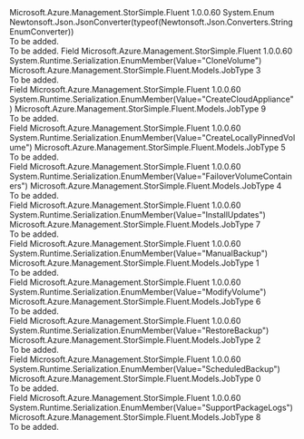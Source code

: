 <Type Name="JobType" FullName="Microsoft.Azure.Management.StorSimple.Fluent.Models.JobType">
  <TypeSignature Language="C#" Value="public enum JobType" />
  <TypeSignature Language="ILAsm" Value=".class public auto ansi sealed JobType extends System.Enum" />
  <TypeSignature Language="DocId" Value="T:Microsoft.Azure.Management.StorSimple.Fluent.Models.JobType" />
  <TypeSignature Language="VB.NET" Value="Public Enum JobType" />
  <TypeSignature Language="F#" Value="type JobType = " />
  <AssemblyInfo>
    <AssemblyName>Microsoft.Azure.Management.StorSimple.Fluent</AssemblyName>
    <AssemblyVersion>1.0.0.60</AssemblyVersion>
  </AssemblyInfo>
  <Base>
    <BaseTypeName>System.Enum</BaseTypeName>
  </Base>
  <Attributes>
    <Attribute>
      <AttributeName>Newtonsoft.Json.JsonConverter(typeof(Newtonsoft.Json.Converters.StringEnumConverter))</AttributeName>
    </Attribute>
  </Attributes>
  <Docs>
    <summary>To be added.</summary>
    <remarks>To be added.</remarks>
  </Docs>
  <Members>
    <Member MemberName="CloneVolume">
      <MemberSignature Language="C#" Value="CloneVolume" />
      <MemberSignature Language="ILAsm" Value=".field public static literal valuetype Microsoft.Azure.Management.StorSimple.Fluent.Models.JobType CloneVolume = int32(3)" />
      <MemberSignature Language="DocId" Value="F:Microsoft.Azure.Management.StorSimple.Fluent.Models.JobType.CloneVolume" />
      <MemberSignature Language="VB.NET" Value="CloneVolume" />
      <MemberSignature Language="F#" Value="CloneVolume = 3" Usage="Microsoft.Azure.Management.StorSimple.Fluent.Models.JobType.CloneVolume" />
      <MemberType>Field</MemberType>
      <AssemblyInfo>
        <AssemblyName>Microsoft.Azure.Management.StorSimple.Fluent</AssemblyName>
        <AssemblyVersion>1.0.0.60</AssemblyVersion>
      </AssemblyInfo>
      <Attributes>
        <Attribute>
          <AttributeName>System.Runtime.Serialization.EnumMember(Value="CloneVolume")</AttributeName>
        </Attribute>
      </Attributes>
      <ReturnValue>
        <ReturnType>Microsoft.Azure.Management.StorSimple.Fluent.Models.JobType</ReturnType>
      </ReturnValue>
      <MemberValue>3</MemberValue>
      <Docs>
        <summary>To be added.</summary>
      </Docs>
    </Member>
    <Member MemberName="CreateCloudAppliance">
      <MemberSignature Language="C#" Value="CreateCloudAppliance" />
      <MemberSignature Language="ILAsm" Value=".field public static literal valuetype Microsoft.Azure.Management.StorSimple.Fluent.Models.JobType CreateCloudAppliance = int32(9)" />
      <MemberSignature Language="DocId" Value="F:Microsoft.Azure.Management.StorSimple.Fluent.Models.JobType.CreateCloudAppliance" />
      <MemberSignature Language="VB.NET" Value="CreateCloudAppliance" />
      <MemberSignature Language="F#" Value="CreateCloudAppliance = 9" Usage="Microsoft.Azure.Management.StorSimple.Fluent.Models.JobType.CreateCloudAppliance" />
      <MemberType>Field</MemberType>
      <AssemblyInfo>
        <AssemblyName>Microsoft.Azure.Management.StorSimple.Fluent</AssemblyName>
        <AssemblyVersion>1.0.0.60</AssemblyVersion>
      </AssemblyInfo>
      <Attributes>
        <Attribute>
          <AttributeName>System.Runtime.Serialization.EnumMember(Value="CreateCloudAppliance")</AttributeName>
        </Attribute>
      </Attributes>
      <ReturnValue>
        <ReturnType>Microsoft.Azure.Management.StorSimple.Fluent.Models.JobType</ReturnType>
      </ReturnValue>
      <MemberValue>9</MemberValue>
      <Docs>
        <summary>To be added.</summary>
      </Docs>
    </Member>
    <Member MemberName="CreateLocallyPinnedVolume">
      <MemberSignature Language="C#" Value="CreateLocallyPinnedVolume" />
      <MemberSignature Language="ILAsm" Value=".field public static literal valuetype Microsoft.Azure.Management.StorSimple.Fluent.Models.JobType CreateLocallyPinnedVolume = int32(5)" />
      <MemberSignature Language="DocId" Value="F:Microsoft.Azure.Management.StorSimple.Fluent.Models.JobType.CreateLocallyPinnedVolume" />
      <MemberSignature Language="VB.NET" Value="CreateLocallyPinnedVolume" />
      <MemberSignature Language="F#" Value="CreateLocallyPinnedVolume = 5" Usage="Microsoft.Azure.Management.StorSimple.Fluent.Models.JobType.CreateLocallyPinnedVolume" />
      <MemberType>Field</MemberType>
      <AssemblyInfo>
        <AssemblyName>Microsoft.Azure.Management.StorSimple.Fluent</AssemblyName>
        <AssemblyVersion>1.0.0.60</AssemblyVersion>
      </AssemblyInfo>
      <Attributes>
        <Attribute>
          <AttributeName>System.Runtime.Serialization.EnumMember(Value="CreateLocallyPinnedVolume")</AttributeName>
        </Attribute>
      </Attributes>
      <ReturnValue>
        <ReturnType>Microsoft.Azure.Management.StorSimple.Fluent.Models.JobType</ReturnType>
      </ReturnValue>
      <MemberValue>5</MemberValue>
      <Docs>
        <summary>To be added.</summary>
      </Docs>
    </Member>
    <Member MemberName="FailoverVolumeContainers">
      <MemberSignature Language="C#" Value="FailoverVolumeContainers" />
      <MemberSignature Language="ILAsm" Value=".field public static literal valuetype Microsoft.Azure.Management.StorSimple.Fluent.Models.JobType FailoverVolumeContainers = int32(4)" />
      <MemberSignature Language="DocId" Value="F:Microsoft.Azure.Management.StorSimple.Fluent.Models.JobType.FailoverVolumeContainers" />
      <MemberSignature Language="VB.NET" Value="FailoverVolumeContainers" />
      <MemberSignature Language="F#" Value="FailoverVolumeContainers = 4" Usage="Microsoft.Azure.Management.StorSimple.Fluent.Models.JobType.FailoverVolumeContainers" />
      <MemberType>Field</MemberType>
      <AssemblyInfo>
        <AssemblyName>Microsoft.Azure.Management.StorSimple.Fluent</AssemblyName>
        <AssemblyVersion>1.0.0.60</AssemblyVersion>
      </AssemblyInfo>
      <Attributes>
        <Attribute>
          <AttributeName>System.Runtime.Serialization.EnumMember(Value="FailoverVolumeContainers")</AttributeName>
        </Attribute>
      </Attributes>
      <ReturnValue>
        <ReturnType>Microsoft.Azure.Management.StorSimple.Fluent.Models.JobType</ReturnType>
      </ReturnValue>
      <MemberValue>4</MemberValue>
      <Docs>
        <summary>To be added.</summary>
      </Docs>
    </Member>
    <Member MemberName="InstallUpdates">
      <MemberSignature Language="C#" Value="InstallUpdates" />
      <MemberSignature Language="ILAsm" Value=".field public static literal valuetype Microsoft.Azure.Management.StorSimple.Fluent.Models.JobType InstallUpdates = int32(7)" />
      <MemberSignature Language="DocId" Value="F:Microsoft.Azure.Management.StorSimple.Fluent.Models.JobType.InstallUpdates" />
      <MemberSignature Language="VB.NET" Value="InstallUpdates" />
      <MemberSignature Language="F#" Value="InstallUpdates = 7" Usage="Microsoft.Azure.Management.StorSimple.Fluent.Models.JobType.InstallUpdates" />
      <MemberType>Field</MemberType>
      <AssemblyInfo>
        <AssemblyName>Microsoft.Azure.Management.StorSimple.Fluent</AssemblyName>
        <AssemblyVersion>1.0.0.60</AssemblyVersion>
      </AssemblyInfo>
      <Attributes>
        <Attribute>
          <AttributeName>System.Runtime.Serialization.EnumMember(Value="InstallUpdates")</AttributeName>
        </Attribute>
      </Attributes>
      <ReturnValue>
        <ReturnType>Microsoft.Azure.Management.StorSimple.Fluent.Models.JobType</ReturnType>
      </ReturnValue>
      <MemberValue>7</MemberValue>
      <Docs>
        <summary>To be added.</summary>
      </Docs>
    </Member>
    <Member MemberName="ManualBackup">
      <MemberSignature Language="C#" Value="ManualBackup" />
      <MemberSignature Language="ILAsm" Value=".field public static literal valuetype Microsoft.Azure.Management.StorSimple.Fluent.Models.JobType ManualBackup = int32(1)" />
      <MemberSignature Language="DocId" Value="F:Microsoft.Azure.Management.StorSimple.Fluent.Models.JobType.ManualBackup" />
      <MemberSignature Language="VB.NET" Value="ManualBackup" />
      <MemberSignature Language="F#" Value="ManualBackup = 1" Usage="Microsoft.Azure.Management.StorSimple.Fluent.Models.JobType.ManualBackup" />
      <MemberType>Field</MemberType>
      <AssemblyInfo>
        <AssemblyName>Microsoft.Azure.Management.StorSimple.Fluent</AssemblyName>
        <AssemblyVersion>1.0.0.60</AssemblyVersion>
      </AssemblyInfo>
      <Attributes>
        <Attribute>
          <AttributeName>System.Runtime.Serialization.EnumMember(Value="ManualBackup")</AttributeName>
        </Attribute>
      </Attributes>
      <ReturnValue>
        <ReturnType>Microsoft.Azure.Management.StorSimple.Fluent.Models.JobType</ReturnType>
      </ReturnValue>
      <MemberValue>1</MemberValue>
      <Docs>
        <summary>To be added.</summary>
      </Docs>
    </Member>
    <Member MemberName="ModifyVolume">
      <MemberSignature Language="C#" Value="ModifyVolume" />
      <MemberSignature Language="ILAsm" Value=".field public static literal valuetype Microsoft.Azure.Management.StorSimple.Fluent.Models.JobType ModifyVolume = int32(6)" />
      <MemberSignature Language="DocId" Value="F:Microsoft.Azure.Management.StorSimple.Fluent.Models.JobType.ModifyVolume" />
      <MemberSignature Language="VB.NET" Value="ModifyVolume" />
      <MemberSignature Language="F#" Value="ModifyVolume = 6" Usage="Microsoft.Azure.Management.StorSimple.Fluent.Models.JobType.ModifyVolume" />
      <MemberType>Field</MemberType>
      <AssemblyInfo>
        <AssemblyName>Microsoft.Azure.Management.StorSimple.Fluent</AssemblyName>
        <AssemblyVersion>1.0.0.60</AssemblyVersion>
      </AssemblyInfo>
      <Attributes>
        <Attribute>
          <AttributeName>System.Runtime.Serialization.EnumMember(Value="ModifyVolume")</AttributeName>
        </Attribute>
      </Attributes>
      <ReturnValue>
        <ReturnType>Microsoft.Azure.Management.StorSimple.Fluent.Models.JobType</ReturnType>
      </ReturnValue>
      <MemberValue>6</MemberValue>
      <Docs>
        <summary>To be added.</summary>
      </Docs>
    </Member>
    <Member MemberName="RestoreBackup">
      <MemberSignature Language="C#" Value="RestoreBackup" />
      <MemberSignature Language="ILAsm" Value=".field public static literal valuetype Microsoft.Azure.Management.StorSimple.Fluent.Models.JobType RestoreBackup = int32(2)" />
      <MemberSignature Language="DocId" Value="F:Microsoft.Azure.Management.StorSimple.Fluent.Models.JobType.RestoreBackup" />
      <MemberSignature Language="VB.NET" Value="RestoreBackup" />
      <MemberSignature Language="F#" Value="RestoreBackup = 2" Usage="Microsoft.Azure.Management.StorSimple.Fluent.Models.JobType.RestoreBackup" />
      <MemberType>Field</MemberType>
      <AssemblyInfo>
        <AssemblyName>Microsoft.Azure.Management.StorSimple.Fluent</AssemblyName>
        <AssemblyVersion>1.0.0.60</AssemblyVersion>
      </AssemblyInfo>
      <Attributes>
        <Attribute>
          <AttributeName>System.Runtime.Serialization.EnumMember(Value="RestoreBackup")</AttributeName>
        </Attribute>
      </Attributes>
      <ReturnValue>
        <ReturnType>Microsoft.Azure.Management.StorSimple.Fluent.Models.JobType</ReturnType>
      </ReturnValue>
      <MemberValue>2</MemberValue>
      <Docs>
        <summary>To be added.</summary>
      </Docs>
    </Member>
    <Member MemberName="ScheduledBackup">
      <MemberSignature Language="C#" Value="ScheduledBackup" />
      <MemberSignature Language="ILAsm" Value=".field public static literal valuetype Microsoft.Azure.Management.StorSimple.Fluent.Models.JobType ScheduledBackup = int32(0)" />
      <MemberSignature Language="DocId" Value="F:Microsoft.Azure.Management.StorSimple.Fluent.Models.JobType.ScheduledBackup" />
      <MemberSignature Language="VB.NET" Value="ScheduledBackup" />
      <MemberSignature Language="F#" Value="ScheduledBackup = 0" Usage="Microsoft.Azure.Management.StorSimple.Fluent.Models.JobType.ScheduledBackup" />
      <MemberType>Field</MemberType>
      <AssemblyInfo>
        <AssemblyName>Microsoft.Azure.Management.StorSimple.Fluent</AssemblyName>
        <AssemblyVersion>1.0.0.60</AssemblyVersion>
      </AssemblyInfo>
      <Attributes>
        <Attribute>
          <AttributeName>System.Runtime.Serialization.EnumMember(Value="ScheduledBackup")</AttributeName>
        </Attribute>
      </Attributes>
      <ReturnValue>
        <ReturnType>Microsoft.Azure.Management.StorSimple.Fluent.Models.JobType</ReturnType>
      </ReturnValue>
      <MemberValue>0</MemberValue>
      <Docs>
        <summary>To be added.</summary>
      </Docs>
    </Member>
    <Member MemberName="SupportPackageLogs">
      <MemberSignature Language="C#" Value="SupportPackageLogs" />
      <MemberSignature Language="ILAsm" Value=".field public static literal valuetype Microsoft.Azure.Management.StorSimple.Fluent.Models.JobType SupportPackageLogs = int32(8)" />
      <MemberSignature Language="DocId" Value="F:Microsoft.Azure.Management.StorSimple.Fluent.Models.JobType.SupportPackageLogs" />
      <MemberSignature Language="VB.NET" Value="SupportPackageLogs" />
      <MemberSignature Language="F#" Value="SupportPackageLogs = 8" Usage="Microsoft.Azure.Management.StorSimple.Fluent.Models.JobType.SupportPackageLogs" />
      <MemberType>Field</MemberType>
      <AssemblyInfo>
        <AssemblyName>Microsoft.Azure.Management.StorSimple.Fluent</AssemblyName>
        <AssemblyVersion>1.0.0.60</AssemblyVersion>
      </AssemblyInfo>
      <Attributes>
        <Attribute>
          <AttributeName>System.Runtime.Serialization.EnumMember(Value="SupportPackageLogs")</AttributeName>
        </Attribute>
      </Attributes>
      <ReturnValue>
        <ReturnType>Microsoft.Azure.Management.StorSimple.Fluent.Models.JobType</ReturnType>
      </ReturnValue>
      <MemberValue>8</MemberValue>
      <Docs>
        <summary>To be added.</summary>
      </Docs>
    </Member>
  </Members>
</Type>